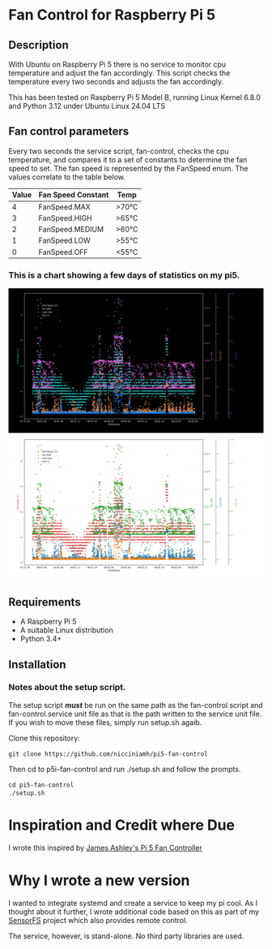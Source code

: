 # Fan Control for Raspberry Pi 5

## Description
With Ubuntu on Raspberry Pi 5 there is no service to monitor cpu temperature and adjust the fan accordingly. This script checks the temperature every two seconds and adjusts the fan accordingly.

This has been tested on Raspberry Pi 5 Model B, running Linux Kernel 6.8.0 and Python 3.12 under Ubuntu Linux 24.04 LTS

## Fan control parameters

Every two seconds the service script, fan-control, checks the cpu temperature, and compares it 
to a set of constants to determine the fan speed to set. The fan speed is represented by the FanSpeed 
enum. The values correlate to the table below. 

|Value|Fan Speed Constant | Temp |
|-----|-------------------|------|
|  4  | FanSpeed.MAX      | >70°C|
|  3  | FanSpeed.HIGH     | >65°C|
|  2  | FanSpeed.MEDIUM   | >60°C|
|  1  | FanSpeed.LOW      | >55°C|
|  0  | FanSpeed.OFF      | <55°C|

### This is a chart showing a few days of statistics on my pi5. 
![fanstats-dark.png](fanstats-dark.png#gh-dark-mode-only)
![fanstats-light.png](fanstats-light.png#gh-light-mode-only)

## Requirements
* A Raspberry Pi 5
* A suitable Linux distribution
* Python 3.4+ 

## Installation 

### Notes about the setup script.
The setup script ***must*** be run on the same path as the fan-control script and fan-control.service unit file as that is the path written to the service unit file. If you wish to move these files, simply run setup.sh agaib. 

Clone this repository: 

```
git clone https://github.com/nicciniamh/pi5-fan-control
```

Then cd to p5i-fan-control and run ./setup.sh and follow the prompts. 


```
cd pi5-fan-control
./setup.sh
```

# Inspiration and Credit where Due
I wrote this inspired by [James Ashley's Pi 5 Fan Controller](https://gist.github.com/James-Ansley/32f72729487c8f287a801abcc7a54f38)

# Why I wrote a new version
I wanted to integrate systemd and create a service to keep my pi cool. As I thought about it further, 
I wrote additional code based on this as part of my [SensorFS](https://github.com/nicciniamh/sensorfs)
project which also provides remote control.

The service, however, is stand-alone. No third party libraries are used.
